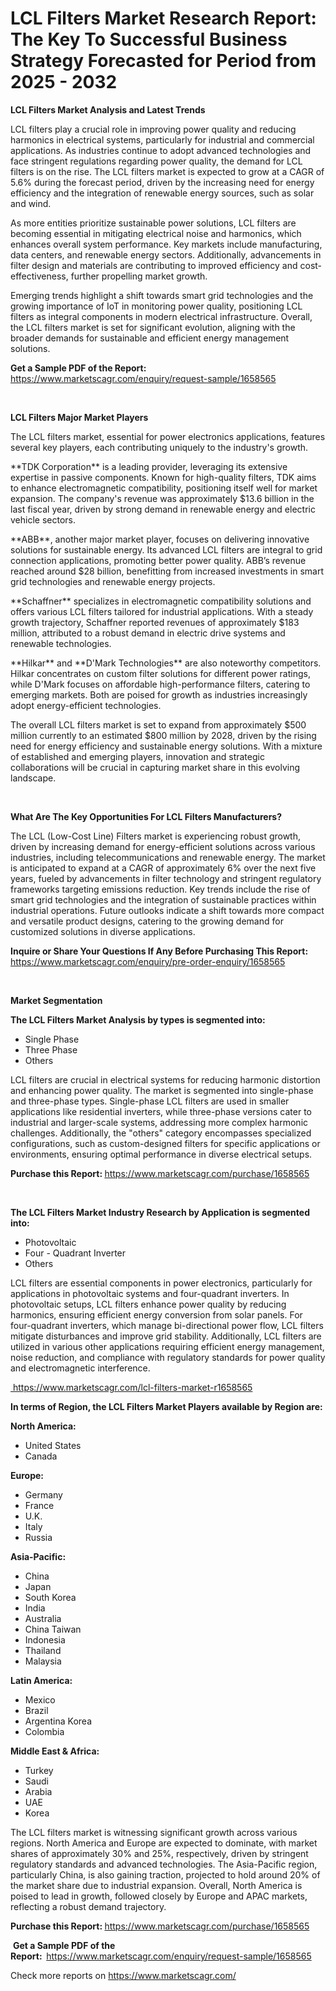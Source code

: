 <p><h1>LCL Filters Market Research Report: The Key To Successful Business Strategy Forecasted for Period from 2025 - 2032</h1></p><p><strong>LCL Filters Market Analysis and Latest Trends</strong></p>
<p><p>LCL filters play a crucial role in improving power quality and reducing harmonics in electrical systems, particularly for industrial and commercial applications. As industries continue to adopt advanced technologies and face stringent regulations regarding power quality, the demand for LCL filters is on the rise. The LCL filters market is expected to grow at a CAGR of 5.6% during the forecast period, driven by the increasing need for energy efficiency and the integration of renewable energy sources, such as solar and wind.</p><p>As more entities prioritize sustainable power solutions, LCL filters are becoming essential in mitigating electrical noise and harmonics, which enhances overall system performance. Key markets include manufacturing, data centers, and renewable energy sectors. Additionally, advancements in filter design and materials are contributing to improved efficiency and cost-effectiveness, further propelling market growth.</p><p>Emerging trends highlight a shift towards smart grid technologies and the growing importance of IoT in monitoring power quality, positioning LCL filters as integral components in modern electrical infrastructure. Overall, the LCL filters market is set for significant evolution, aligning with the broader demands for sustainable and efficient energy management solutions.</p></p>
<p><strong>Get a Sample PDF of the Report:&nbsp;</strong> <a href="https://www.marketscagr.com/enquiry/request-sample/1658565?utm_campaign=2306&utm_medium=2&utm_source=Github&utm_content=ia&utm_term=17022025&utm_id=lcl-filters">https://www.marketscagr.com/enquiry/request-sample/1658565</a></p>
<p>&nbsp;</p>
<p><strong>LCL Filters Major Market Players</strong></p>
<p><p>The LCL filters market, essential for power electronics applications, features several key players, each contributing uniquely to the industry's growth. </p><p>**TDK Corporation** is a leading provider, leveraging its extensive expertise in passive components. Known for high-quality filters, TDK aims to enhance electromagnetic compatibility, positioning itself well for market expansion. The company's revenue was approximately $13.6 billion in the last fiscal year, driven by strong demand in renewable energy and electric vehicle sectors.</p><p>**ABB**, another major market player, focuses on delivering innovative solutions for sustainable energy. Its advanced LCL filters are integral to grid connection applications, promoting better power quality. ABB’s revenue reached around $28 billion, benefitting from increased investments in smart grid technologies and renewable energy projects.</p><p>**Schaffner** specializes in electromagnetic compatibility solutions and offers various LCL filters tailored for industrial applications. With a steady growth trajectory, Schaffner reported revenues of approximately $183 million, attributed to a robust demand in electric drive systems and renewable technologies.</p><p>**Hilkar** and **D'Mark Technologies** are also noteworthy competitors. Hilkar concentrates on custom filter solutions for different power ratings, while D'Mark focuses on affordable high-performance filters, catering to emerging markets. Both are poised for growth as industries increasingly adopt energy-efficient technologies.</p><p>The overall LCL filters market is set to expand from approximately $500 million currently to an estimated $800 million by 2028, driven by the rising need for energy efficiency and sustainable energy solutions. With a mixture of established and emerging players, innovation and strategic collaborations will be crucial in capturing market share in this evolving landscape.</p></p>
<p>&nbsp;</p>
<p><strong>What Are The Key Opportunities For LCL Filters Manufacturers?</strong></p>
<p><p>The LCL (Low-Cost Line) Filters market is experiencing robust growth, driven by increasing demand for energy-efficient solutions across various industries, including telecommunications and renewable energy. The market is anticipated to expand at a CAGR of approximately 6% over the next five years, fueled by advancements in filter technology and stringent regulatory frameworks targeting emissions reduction. Key trends include the rise of smart grid technologies and the integration of sustainable practices within industrial operations. Future outlooks indicate a shift towards more compact and versatile product designs, catering to the growing demand for customized solutions in diverse applications.</p></p>
<p><strong>Inquire or Share Your Questions If Any Before Purchasing This Report:</strong> <a href="https://www.marketscagr.com/enquiry/pre-order-enquiry/1658565?utm_campaign=2306&utm_medium=2&utm_source=Github&utm_content=ia&utm_term=17022025&utm_id=lcl-filters">https://www.marketscagr.com/enquiry/pre-order-enquiry/1658565</a></p>
<p>&nbsp;</p>
<p><strong>Market Segmentation</strong></p>
<p><strong>The LCL Filters Market Analysis by types is segmented into:</strong></p>
<p><ul><li>Single Phase</li><li>Three Phase</li><li>Others</li></ul></p>
<p><p>LCL filters are crucial in electrical systems for reducing harmonic distortion and enhancing power quality. The market is segmented into single-phase and three-phase types. Single-phase LCL filters are used in smaller applications like residential inverters, while three-phase versions cater to industrial and larger-scale systems, addressing more complex harmonic challenges. Additionally, the "others" category encompasses specialized configurations, such as custom-designed filters for specific applications or environments, ensuring optimal performance in diverse electrical setups.</p></p>
<p><strong>Purchase this Report:&nbsp;</strong><a href="https://www.marketscagr.com/purchase/1658565?utm_campaign=2306&utm_medium=2&utm_source=Github&utm_content=ia&utm_term=17022025&utm_id=lcl-filters">https://www.marketscagr.com/purchase/1658565</a></p>
<p>&nbsp;</p>
<p><strong>The LCL Filters Market Industry Research by Application is segmented into:</strong></p>
<p><ul><li>Photovoltaic</li><li>Four - Quadrant Inverter</li><li>Others</li></ul></p>
<p><p>LCL filters are essential components in power electronics, particularly for applications in photovoltaic systems and four-quadrant inverters. In photovoltaic setups, LCL filters enhance power quality by reducing harmonics, ensuring efficient energy conversion from solar panels. For four-quadrant inverters, which manage bi-directional power flow, LCL filters mitigate disturbances and improve grid stability. Additionally, LCL filters are utilized in various other applications requiring efficient energy management, noise reduction, and compliance with regulatory standards for power quality and electromagnetic interference.</p></p>
<p><a href="https://www.marketscagr.com/lcl-filters-market-r1658565?utm_campaign=2306&utm_medium=2&utm_source=Github&utm_content=ia&utm_term=17022025&utm_id=lcl-filters">&nbsp;https://www.marketscagr.com/lcl-filters-market-r1658565</a></p>
<p><strong>In terms of Region, the LCL Filters Market Players available by Region are:</strong></p>
<p>
    <p> <strong> North America: </strong>
        <ul>
            <li>United States</li>
            <li>Canada</li>
        </ul>
        </p> 
    <p> <strong> Europe: </strong>
        <ul>
            <li>Germany</li>
            <li>France</li>
            <li>U.K.</li>
            <li>Italy</li>
            <li>Russia</li>
        </ul>
        </p> 
    <p> <strong> Asia-Pacific: </strong>
        <ul>
            <li>China</li>
            <li>Japan</li>
            <li>South Korea</li>
            <li>India</li>
            <li>Australia</li>
            <li>China Taiwan</li>
            <li>Indonesia</li>
            <li>Thailand</li>
            <li>Malaysia</li>
        </ul>
        </p> 
    <p> <strong> Latin America: </strong>
        <ul>
            <li>Mexico</li>
            <li>Brazil</li>
            <li>Argentina Korea</li>
            <li>Colombia</li>
        </ul>
        </p> 
    <p> <strong> Middle East & Africa: </strong>
        <ul>
            <li>Turkey</li>
            <li>Saudi</li>
            <li>Arabia</li>
            <li>UAE</li>
            <li>Korea</li>
        </ul>
    </p>
    </p>
<p><p>The LCL filters market is witnessing significant growth across various regions. North America and Europe are expected to dominate, with market shares of approximately 30% and 25%, respectively, driven by stringent regulatory standards and advanced technologies. The Asia-Pacific region, particularly China, is also gaining traction, projected to hold around 20% of the market share due to industrial expansion. Overall, North America is poised to lead in growth, followed closely by Europe and APAC markets, reflecting a robust demand trajectory.</p></p>
<p><strong>Purchase this Report: </strong><a href="https://www.marketscagr.com/purchase/1658565?utm_campaign=2306&utm_medium=2&utm_source=Github&utm_content=ia&utm_term=17022025&utm_id=lcl-filters">https://www.marketscagr.com/purchase/1658565</a></p>
<p>&nbsp;<strong>Get a Sample PDF of the Report:&nbsp;&nbsp;</strong><a href="https://www.marketscagr.com/enquiry/request-sample/1658565?utm_campaign=2306&utm_medium=2&utm_source=Github&utm_content=ia&utm_term=17022025&utm_id=lcl-filters">https://www.marketscagr.com/enquiry/request-sample/1658565</a></p>
<p><strong></strong></p>
<p>Check more reports on <a href="https://www.marketscagr.com/?utm_campaign=2306&utm_medium=2&utm_source=Github&utm_content=ia&utm_term=17022025&utm_id=lcl-filters">https://www.marketscagr.com/</a></p>